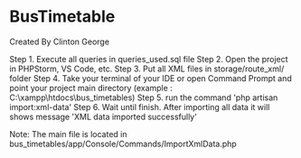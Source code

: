 # BusTimetable

Created By Clinton George

Step 1. Execute all queries in queries_used.sql file
Step 2. Open the project in PHPStorm, VS Code, etc.
Step 3. Put all XML files in storage/route_xml/ folder
Step 4. Take your terminal of your IDE or open Command Prompt and point your project main directory (example : C:\xampp\htdocs\bus_timetables)
Step 5. run the command 'php artisan import:xml-data'
Step 6. Wait until finish. After importing all data it will shows message 'XML data imported successfully'

Note: The main file is located in bus_timetables/app/Console/Commands/ImportXmlData.php

